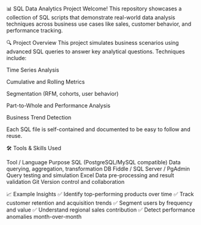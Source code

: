 📊 SQL Data Analytics Project
Welcome! This repository showcases a collection of SQL scripts that demonstrate real-world data analysis techniques across business use cases like sales, customer behavior, and performance tracking.

🔍 Project Overview
This project simulates business scenarios using advanced SQL queries to answer key analytical questions. Techniques include:

Time Series Analysis

Cumulative and Rolling Metrics

Segmentation (RFM, cohorts, user behavior)

Part-to-Whole and Performance Analysis

Business Trend Detection

Each SQL file is self-contained and documented to be easy to follow and reuse.

🛠️ Tools & Skills Used

Tool / Language	Purpose
SQL (PostgreSQL/MySQL compatible)	Data querying, aggregation, transformation
DB Fiddle / SQL Server / PgAdmin	Query testing and simulation
Excel	Data pre-processing and result validation
Git	Version control and collaboration

📈 Example Insights
✅ Identify top-performing products over time
✅ Track customer retention and acquisition trends
✅ Segment users by frequency and value
✅ Understand regional sales contribution
✅ Detect performance anomalies month-over-month
